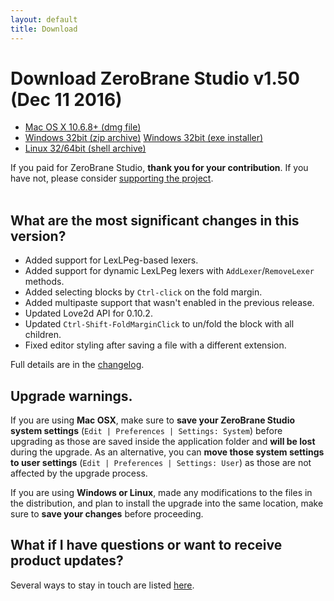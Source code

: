 ```yaml
---
layout: default
title: Download
---
```


# Download ZeroBrane Studio v1.50 (Dec 11 2016)

<ul class="download" id="download-options">
  <li><a class="mac" href="https://download.zerobrane.com/ZeroBraneStudioEduPack-1.50-macos.dmg" onclick="var that=this;_gaq.push(['_trackEvent','Download-macos','ZeroBraneStudioEduPack-1.50-macos.dmg',this.href]);setTimeout(function(){location.href=that.href;},200);return false;">
    Mac OS X 10.6.8+ (dmg file)</a></li>
  <li><a class="winzip" href="https://download.zerobrane.com/ZeroBraneStudioEduPack-1.50-win32.zip" onclick="var that=this;_gaq.push(['_trackEvent','Download-win32','ZeroBraneStudioEduPack-1.50-win32.zip',this.href]);setTimeout(function(){location.href=that.href;},200);return false;">
    Windows 32bit (zip archive)</a>
      <a class="winexe" href="https://download.zerobrane.com/ZeroBraneStudioEduPack-1.50-win32.exe" onclick="var that=this;_gaq.push(['_trackEvent','Download-win32','ZeroBraneStudioEduPack-1.50-win32.exe',this.href]);setTimeout(function(){location.href=that.href;},200);return false;">
    Windows 32bit (exe installer)</a></li>
  <li><a class="linux" href="https://download.zerobrane.com/ZeroBraneStudioEduPack-1.50-linux.sh" onclick="var that=this;_gaq.push(['_trackEvent','Download-linux','ZeroBraneStudioEduPack-1.50-linux.sh',this.href]);setTimeout(function(){location.href=that.href;},200);return false;">
    Linux 32/64bit (shell archive)</a></li>
</ul>
<div class="thank-you" id="thank-you">If you paid for ZeroBrane Studio, <strong>thank you for your contribution</strong>. If you have not, please consider <a href="support">supporting the project</a>.</div>
<div class="separator">&nbsp;</div>

## What are the most significant changes in this version?

- Added support for LexLPeg-based lexers.
- Added support for dynamic LexLPeg lexers with `AddLexer`/`RemoveLexer` methods.
- Added selecting blocks by `Ctrl-click` on the fold margin.
- Added multipaste support that wasn't enabled in the previous release.
- Updated Love2d API for 0.10.2.
- Updated `Ctrl-Shift-FoldMarginClick` to un/fold the block with all children.
- Fixed editor styling after saving a file with a different extension.

Full details are in the [changelog](https://github.com/pkulchenko/ZeroBraneStudio/blob/master/CHANGELOG.md).

## Upgrade warnings.

If you are using **Mac OSX**, make sure to **save your ZeroBrane Studio system settings** (`Edit | Preferences | Settings: System`) before upgrading as those are saved inside the application folder and **will be lost** during the upgrade.
As an alternative, you can **move those system settings to user settings** (`Edit | Preferences | Settings: User`) as those are not affected by the upgrade process.

If you are using **Windows or Linux**, made any modifications to the files in the distribution,
and plan to install the upgrade into the same location, make sure to **save your changes** before proceeding.

## What if I have questions or want to receive product updates?

Several ways to stay in touch are listed [here](community).
